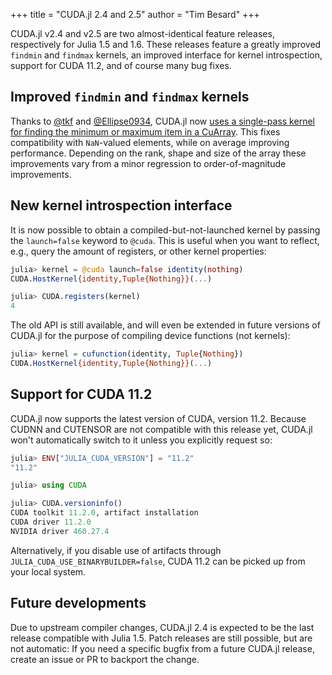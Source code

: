 +++
title = "CUDA.jl 2.4 and 2.5"
author = "Tim Besard"
+++

CUDA.jl v2.4 and v2.5 are two almost-identical feature releases, respectively for Julia 1.5 and 1.6.
These releases feature a greatly improved `findmin` and `findmax` kernels, an
improved interface for kernel introspection, support for CUDA 11.2, and of course many bug
fixes.

<!--more-->

## Improved `findmin` and `findmax` kernels

Thanks to [@tkf](https://github.com/tkf) and [@Ellipse0934](https://github.com/Ellipse0934),
CUDA.jl now [uses a single-pass kernel for finding the minimum or maximum item in a
CuArray](https://github.com/JuliaGPU/CUDA.jl/pull/576). This fixes compatibility with
`NaN`-valued elements, while on average improving performance. Depending on the rank, shape
and size of the array these improvements vary from a minor regression to order-of-magnitude
improvements.


## New kernel introspection interface

It is now possible to obtain a compiled-but-not-launched kernel by passing the
`launch=false` keyword to `@cuda`. This is useful when you want to reflect, e.g., query the
amount of registers, or other kernel properties:

```julia
julia> kernel = @cuda launch=false identity(nothing)
CUDA.HostKernel{identity,Tuple{Nothing}}(...)

julia> CUDA.registers(kernel)
4
```

The old API is still available, and will even be extended in future versions of CUDA.jl for
the purpose of compiling device functions (not kernels):

```julia
julia> kernel = cufunction(identity, Tuple{Nothing})
CUDA.HostKernel{identity,Tuple{Nothing}}(...)
```


## Support for CUDA 11.2

CUDA.jl now supports the latest version of CUDA, version 11.2. Because CUDNN and CUTENSOR
are not compatible with this release yet, CUDA.jl won't automatically switch to it unless
you explicitly request so:

```julia
julia> ENV["JULIA_CUDA_VERSION"] = "11.2"
"11.2"

julia> using CUDA

julia> CUDA.versioninfo()
CUDA toolkit 11.2.0, artifact installation
CUDA driver 11.2.0
NVIDIA driver 460.27.4
```

Alternatively, if you disable use of artifacts through `JULIA_CUDA_USE_BINARYBUILDER=false`,
CUDA 11.2 can be picked up from your local system.


## Future developments

Due to upstream compiler changes, CUDA.jl 2.4 is expected to be the last release compatible
with Julia 1.5. Patch releases are still possible, but are not automatic: If you need a
specific bugfix from a future CUDA.jl release, create an issue or PR to backport the change.
